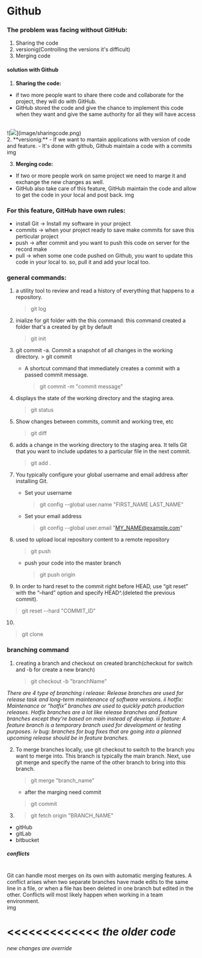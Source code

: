 # Github

### The problem was facing without GitHub:
1. Sharing the code
2. versionig(Controlling the versions it's difficult)
3. Merging code

#### solution with Github
1. **Sharing the code:**
  - if two more people want to share there code and collaborate for the project, they will do with GitHub.
  - GitHub stored the code and give the chance to implement this code when they want and give the same authority for all they will have access
  <br>
  <!-- ![sharingcode.png](image/sharingcode.png) -->
  ![<img src="sharingcode.png" width="250"/>](image/sharingcode.png)

   
   <br>
2. **versionig:**
 - If we want to mantain applications with version of code and feature.
 - It's done with github, Github maintain a code with a commits
 img

3. **Merging code:**
 - If two or more people work on same project we need to marge it and exchange the new changes as well.
 - GitHub also take care of this feature, GitHub maintain the code and allow to get the code in your local and post back.
 img


### For this feature, GitHub have own rules:
- install Git -> Install my software in your project
- commits -> when your project ready to save make commits for save this perticular project
- push -> after commit and you want to push this code on server for the record make
- pull -> when some one code pushed on Github, you want to update this code in your local to. so, pull it and add your local too.



### general commands:
1. a utility tool to review and read a history of everything that happens to a repository.
    > git log

2. inialize for git folder with the this command: this command created a folder that's a created by git by default
    > git init
    
3. git commit -a. Commit a snapshot of all changes in the working directory.
       > git commit
   - A shortcut command that immediately creates a commit with a passed commit message.
       >  git commit -m "commit message"

4. displays the state of the working directory and the staging area.
    > git status

5. Show changes between commits, commit and working tree, etc
    > git diff

6. adds a change in the working directory to the staging area. It tells Git that you want to include updates to a particular file in the next commit. 
    > git add .

7. You typically configure your global username and email address after installing Git.
   - Set your username
       > git config --global user.name "FIRST_NAME LAST_NAME"
   - Set your email address
       > git config --global user.email "MY_NAME@example.com"

8. used to upload local repository content to a remote repository
     > git push
   - push your code into the master branch
     > git push origin

9. In order to hard reset to the commit right before HEAD, use “git reset” with the “–hard” option and specify HEAD^.(deleted the previous commit).
  > git reset --hard "COMMIT_ID"

10. 
  > git clone



### branching command
1. creating a branch and checkout on created branch(checkout for switch and -b for create a new branch)
   > git checkout -b "branchName"

*There are 4 type of branching*
  *i release: Release branches are used for release task and long-term maintenance of software versions.*
  *ii hotfix: Maintenance or “hotfix” branches are used to quickly patch production releases. Hotfix branches are a lot like release branches and feature branches except they're based on main instead of develop.*
  *iii feature: A feature branch is a temporary branch used for development or testing purposes.*
  *iv bug: branches for bug fixes that are going into a planned upcoming release should be in feature branches.* 

2. To merge branches locally, use git checkout to switch to the branch you want to merge into. This branch is typically the main branch. Next, use git merge and specify the name of the other branch to bring into this branch.
   > git merge "branch_name"
   - after the marging need commit
   > git commit 

3. 
   > git fetch origin "BRANCH_NAME"


- gitHub
- gitLab
- bitbucket

##### conflicts
<br>
Git can handle most merges on its own with automatic merging features. A conflict arises when two separate branches have made edits to the same line in a file, or when a file has been deleted in one branch but edited in the other. Conflicts will most likely happen when working in a team environment.
<br>
   img

<<<<<<<<<<<<<
*the older code*
=============
*new changes are override*
>>>>>>>>>>>>>>








